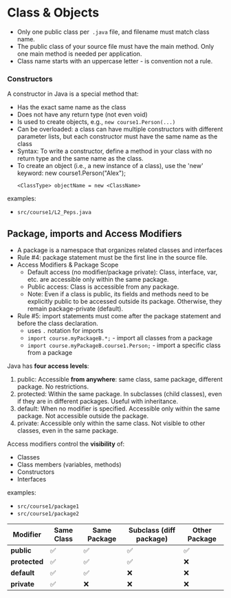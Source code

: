 # Class & Objects

- Only one public class per` .java` file, and filename must match class name.
- The public class of your source file must have the main method. Only one main method is needed per application.
- Class name starts with an uppercase letter - is convention not a rule.

### Constructors
A constructor in Java is a special method that:
- Has the exact same name as the class
- Does not have any return type (not even void)
- Is used to create objects, e.g., `new course1.Person(...)`
- Can be overloaded: a class can have multiple constructors with different parameter lists, but each constructor must have the same name as the class
- Syntax: To write a constructor, define a method in your class with no return type and the same name as the class.
- To create an object (i.e., a new instance of a class), use the 'new' keyword: new course1.Person("Alex");
    ```ignorelang
    <ClassType> objectName = new <ClassName>
    ```
examples:
- `src/course1/L2_Peps.java`

## Package, imports and Access Modifiers

- A package is a namespace that organizes related classes and interfaces
- Rule #4: package statement must be the first line in the source file.
- Access Modifiers & Package Scope
    - Default access (no modifier/package private): Class, interface, var, etc. are accessible only within the same package.
    - Public access: Class is accessible from any package.
    - Note: Even if a class is public, its fields and methods need to be explicitly public to be accessed outside its package. Otherwise, they remain package-private (default).
- Rule #5: import statements must come after the package statement and before the class declaration.
    - uses `.` notation for imports
    - `import course.myPackageB.*;` - import all classes from a package
    - `import course.myPackageB.course1.Person;` - import a specific class from a package

    
Java has **four access levels**:
1. public: Accessible **from anywhere**: same class, same package, different package. No restrictions.
2. protected: Within the same package. In subclasses (child classes), even if they are in different packages. Useful with inheritance.
3. default: When no modifier is specified. Accessible only within the same package. Not accessible outside the package.
4. private: Accessible only within the same class. Not visible to other classes, even in the same package.

Access modifiers control the **visibility** of:
- Classes
- Class members (variables, methods)
- Constructors
- Interfaces

examples:
- `src/course1/package1`
- `src/course1/package2`

| Modifier      | Same Class | Same Package | Subclass (diff package) | Other Package |
| ------------- | ---------- | ------------ | ----------------------- | ------------- |
| **public**    | ✅         | ✅            | ✅                      | ✅            |
| **protected** | ✅         | ✅            | ✅                      | ❌            |
| **default**   | ✅         | ✅            | ❌                      | ❌            |
| **private**   | ✅         | ❌            | ❌                      | ❌            |